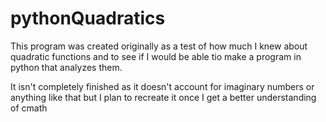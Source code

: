 # pythonQuadratics
This program was created originally as a test of how much I knew about quadratic functions and 
to see if I would be able tio make a program in python that analyzes them. 

It isn't completely finished as it doesn't account for imaginary numbers or anything like that but I plan 
to recreate it once I get a better understanding of cmath
